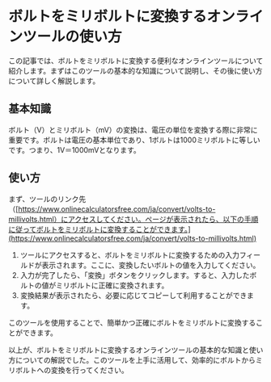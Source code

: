 ボルトをミリボルトに変換するオンラインツールの使い方
==========================

この記事では、ボルトをミリボルトに変換する便利なオンラインツールについて紹介します。まずはこのツールの基本的な知識について説明し、その後に使い方について詳しく解説します。

基本知識
----

ボルト（V）とミリボルト（mV）の変換は、電圧の単位を変換する際に非常に重要です。ボルトは電圧の基本単位であり、1ボルトは1000ミリボルトに等しいです。つまり、1V＝1000mVとなります。

使い方
---

まず、ツールのリンク先（[https://www.onlinecalculatorsfree.com/ja/convert/volts-to-millivolts.html）にアクセスしてください。ページが表示されたら、以下の手順に従ってボルトをミリボルトに変換することができます。](https://www.onlinecalculatorsfree.com/ja/convert/volts-to-millivolts.html)

1. ツールにアクセスすると、ボルトをミリボルトに変換するための入力フィールドが表示されます。ここに、変換したいボルトの値を入力してください。
2. 入力が完了したら、「変換」ボタンをクリックします。すると、入力したボルトの値がミリボルトに正確に変換されます。
3. 変換結果が表示されたら、必要に応じてコピーして利用することができます。

このツールを使用することで、簡単かつ正確にボルトをミリボルトに変換することができます。

以上が、ボルトをミリボルトに変換するオンラインツールの基本的な知識と使い方についての解説でした。このツールを上手に活用して、効率的にボルトからミリボルトへの変換を行ってください。